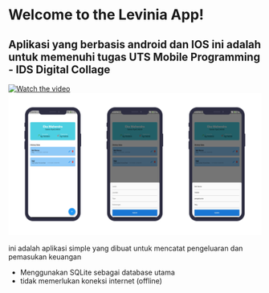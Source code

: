 # **Welcome to the Levinia App!**

## Aplikasi yang berbasis android dan IOS ini adalah untuk  memenuhi tugas UTS Mobile Programming - IDS Digital Collage
[![Watch the video](https://i.imgur.com/vKb2F1B.png)](https://youtu.be/6eekmRYjRQc)
![Screen](https://github.com/mahendra022/Levinia/blob/master/assets/mockup/mockup1.png)

ini adalah aplikasi simple yang dibuat untuk mencatat pengeluaran dan pemasukan keuangan

* Menggunakan SQLite sebagai database utama
* tidak memerlukan koneksi internet (offline)
